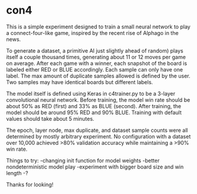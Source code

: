# con4

This is a simple experiment designed to train a small neural network to play a connect-four-like game, inspired by the recent rise of Alphago in the news. 

To generate a dataset, a primitive AI just slightly ahead of random) plays itself a couple thousand times, generating about 11 or 12 moves per game on average. After each game with a winner, each snapshot of the board is labeled either RED or BLUE accordingly. Each sample can only have one label. The max amount of duplicate samples allowed is defined by the user. Two samples may have identical boards but different labels.

The model itself is defined using Keras in c4trainer.py to be a 3-layer convolutional neural network. Before training, the model win rate should be about 50% as RED (first) and 33% as BLUE (second). After training, the model should be around 95% RED and 90% BLUE. Training with default values should take about 5 minutes.

The epoch, layer node, max duplicate, and dataset sample counts were all determined by mostly arbitrary experiment. No configuration with a dataset over 10,000 achieved >80% validation accuracy while maintaining a >90% win rate. 

Things to try:
-changing init function for model weights
-better nondeterministic model play
-experiment with bigger board size and win length
-?

Thanks for looking!